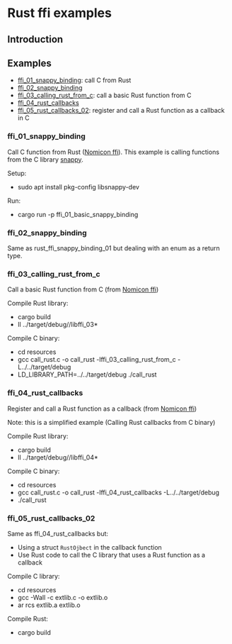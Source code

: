 # Rust ffi examples

## Introduction

## Examples

* [ffi_01_snappy_binding](#ffi_01_snappy_binding): call C from Rust
* [ffi_02_snappy_binding](#ffi_02_snappy_binding)
* [ffi_03_calling_rust_from_c](#ffi_03_calling_rust_from_c): call a basic Rust function from C
* [ffi_04_rust_callbacks](#ffi_04_rust_callbacks)
* [ffi_05_rust_callbacks_02](#ffi_05_rust_callbacks_02): register and call a Rust function as a callback in C

### ffi_01_snappy_binding

Call C function from Rust ([Nomicon ffi](https://doc.rust-lang.org/nomicon/ffi.html#calling-foreign-functions)).
This example is calling functions from the C library [snappy](https://github.com/google/snappy).

Setup: 
* sudo apt install pkg-config libsnappy-dev

Run:
* cargo run -p ffi_01_basic_snappy_binding

### ffi_02_snappy_binding

Same as rust_ffi_snappy_binding_01 but dealing with an enum as a return type.

### ffi_03_calling_rust_from_c

Call a basic Rust function from C (from [Nomicon ffi](https://doc.rust-lang.org/nomicon/ffi.html#calling-rust-code-from-c))

Compile Rust library:
* cargo build
* ll ../target/debug//libffi_03*

Compile C binary:

* cd resources
* gcc call_rust.c -o call_rust -lffi_03_calling_rust_from_c -L../../target/debug
* LD_LIBRARY_PATH=../../target/debug ./call_rust

### ffi_04_rust_callbacks

Register and call a Rust function as a callback (from [Nomicon ffi](https://doc.rust-lang.org/nomicon/ffi.html#callbacks-from-c-code-to-rust-functions))

Note: this is a simplified example (Calling Rust callbacks from C binary)

Compile Rust library:
* cargo build
* ll ../target/debug//libffi_04*

Compile C binary:

* cd resources
* gcc call_rust.c -o call_rust -lffi_04_rust_callbacks -L../../target/debug
* ./call_rust

### ffi_05_rust_callbacks_02

Same as ffi_04_rust_callbacks but:
* Using a struct `RustOjbect` in the callback function
* Use Rust code to call the C library that uses a Rust function as a callback

Compile C library:
* cd resources
* gcc -Wall -c extlib.c -o extlib.o
* ar rcs extlib.a extlib.o

Compile Rust:
* cargo build